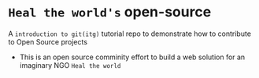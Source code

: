 # `Heal the world's` open-source
A `introduction to git(itg)` tutorial repo to demonstrate how to contribute to Open Source projects

- This is an open source comminity effort to build a web solution for an imaginary NGO `Heal the world`
